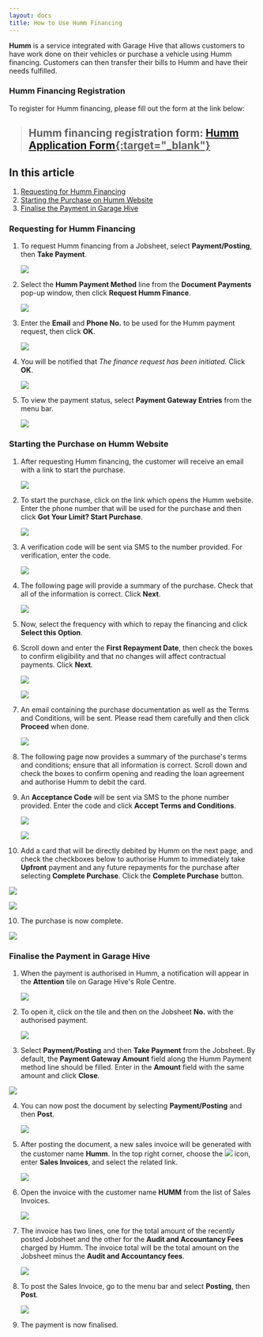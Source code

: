 ```yaml
---
layout: docs
title: How to Use Humm Financing
---
```


**Humm** is a service integrated with Garage Hive that allows customers to have work done on their vehicles or purchase a vehicle using Humm financing. Customers can then transfer their bills to Humm and have their needs fulfilled.

### Humm Financing Registration
To register for Humm financing, please fill out the form at the link below:

   > ## Humm financing registration form: <ins>[Humm Application Form](https://forms.office.com/e/gWgRznDDZh){:target="_blank"}</ins>

## In this article
1. [Requesting for Humm Financing](#requesting-for-humm-financing)
2. [Starting the Purchase on Humm Website](#starting-the-purchase-on-humm-website)
3. [Finalise the Payment in Garage Hive](#finalise-the-payment-in-garage-hive)

### Requesting for Humm Financing
1. To request Humm financing from a Jobsheet, select **Payment/Posting**, then **Take Payment**.

   ![](media/garagehive-humm-payment-request1.png)

2. Select the **Humm Payment Method** line from the **Document Payments** pop-up window, then click **Request Humm Finance**.

   ![](media/garagehive-humm-payment-request2.png)

3. Enter the **Email** and **Phone No.** to be used for the Humm payment request, then click **OK**.

   ![](media/garagehive-humm-payment-request3.png)

4. You will be notified that *The finance request has been initiated.* Click **OK**.

   ![](media/garagehive-humm-payment-request4.png)

5. To view the payment status, select **Payment Gateway Entries** from the menu bar.

   ![](media/garagehive-humm-payment-request5.png)

### Starting the Purchase on Humm Website
1. After requesting Humm financing, the customer will receive an email with a link to start the purchase.

   ![](media/garagehive-humm-payment-start-purchase1.png)

2. To start the purchase, click on the link which opens the Humm website. Enter the phone number that will be used for the purchase and then click **Got Your Limit? Start Purchase**.

   ![](media/garagehive-humm-payment-start-purchase2.png)

3. A verification code will be sent via SMS to the number provided. For verification, enter the code.

   ![](media/garagehive-humm-payment-start-purchase3.png)

3. The following page will provide a summary of the purchase. Check that all of the information is correct. Click **Next**.

   ![](media/garagehive-humm-payment-start-purchase4.png)

4. Now, select the frequency with which to repay the financing and click **Select this Option**.
5. Scroll down and enter the **First Repayment Date**, then check the boxes to confirm eligibility and that no changes will affect contractual payments. Click **Next**.

   ![](media/garagehive-humm-payment-start-purchase5.png)

   ![](media/garagehive-humm-payment-start-purchase6.png)

6. An email containing the purchase documentation as well as the Terms and Conditions, will be sent. Please read them carefully and then click **Proceed** when done.

   ![](media/garagehive-humm-payment-start-purchase7.png)

7. The following page now provides a summary of the purchase's terms and conditions; ensure that all information is correct. Scroll down and check the boxes to confirm opening and reading the loan agreement and authorise Humm to debit the card.
8. An **Acceptance Code** will be sent via SMS to the phone number provided. Enter the code and click **Accept Terms and Conditions**.

   ![](media/garagehive-humm-payment-start-purchase8.png)

   ![](media/garagehive-humm-payment-start-purchase9.png)

9.  Add a card that will be directly debited by Humm on the next page, and check the checkboxes below to authorise Humm to immediately take **Upfront** payment and any future repayments for the purchase after selecting **Complete Purchase**. Click the **Complete Purchase** button.

   ![](media/garagehive-humm-payment-start-purchase10.png)

   ![](media/garagehive-humm-payment-start-purchase11.png)

10. The purchase is now complete.

   ![](media/garagehive-humm-payment-start-purchase12.png)

### Finalise the Payment in Garage Hive
1. When the payment is authorised in Humm, a notification will appear in the **Attention** tile on Garage Hive's Role Centre.

   ![](media/garagehive-humm-finalise-payment1.png)

2. To open it, click on the tile and then on the Jobsheet **No.** with the authorised payment.

   ![](media/garagehive-humm-finalise-payment2.png)

3. Select **Payment/Posting** and then **Take Payment** from the Jobsheet. By default, the **Payment Gateway Amount** field along the Humm Payment method line should be filled. Enter in the **Amount** field with the same amount and click **Close**.

  ![](media/garagehive-humm-finalise-payment3.png)

4. You can now post the document by selecting **Payment/Posting** and then **Post**.

   ![](media/garagehive-humm-finalise-payment4.png)

5. After posting the document, a new sales invoice will be generated with the customer name **Humm**. In the top right corner, choose the ![](media/search_icon.png) icon, enter **Sales Invoices**, and select the related link. 

   ![](media/garagehive-humm-finalise-payment5.png)

6. Open the invoice with the customer name **HUMM** from the list of Sales Invoices.

   ![](media/garagehive-humm-finalise-payment6.png)

7. The invoice has two lines, one for the total amount of the recently posted Jobsheet and the other for the **Audit and Accountancy Fees** charged by Humm. The invoice total will be the total amount on the Jobsheet minus the **Audit and Accountancy fees**.

   ![](media/garagehive-humm-finalise-payment7.png)

8. To post the Sales Invoice, go to the menu bar and select **Posting**, then **Post**.

   ![](media/garagehive-humm-finalise-payment8.png)

9. The payment is now finalised.